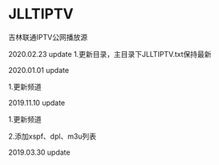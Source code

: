 ﻿# JLLTIPTV
吉林联通IPTV公网播放源

2020.02.23 update
1.更新目录，主目录下JLLTIPTV.txt保持最新

2020.01.01 update

1.更新频道

2019.11.10 update

1.更新频道

2.添加xspf、dpl、m3u列表




2019.03.30 update
